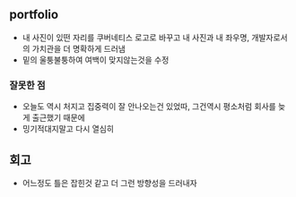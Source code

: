 ## portfolio

- 내 사진이 있떤 자리를 쿠버네티스 로고로 바꾸고 내 사진과 내 좌우명, 개발자로서의 가치관을 더 명확하게 드러냄
- 밑의 울퉁불퉁하여 여백이 맞지않는것을 수정

### 잘못한 점

- 오늘도 역시 처지고 집중력이 잘 안나오는건 있었따, 그건역시 평소처럼 회사를 늦게 출근했기 때문에
- 밍기적대지말고 다시 열심히

## 회고

- 어느정도 틀은 잡힌것 같고 더 그런 방향성을 드러내자
